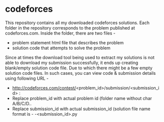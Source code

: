 # codeforces
This repository contains all my downloaded codeforces solutions. Each folder in the repository corresponds to the problem published at codeforces.com. 
Inside the folder, there are two files -
* problem statement html file that describes the problem
* solution code that attempts to solve the problem

Since at times the download tool being used to extract my solutions is not able to download my submission successfully, it ends up creating blank/empty solution code file. Due to which there might be a few empty solution code files. In such cases, you can view code & submission details using following URL -
* http://codeforces.com/contest/<problem_id>/submission/<submission_id> : 
* Replace problem_id with actual problem id (folder name without char A/B/C/D..
* Replace submission_id with actual submission_id (solution file name format is - <problem num with char>-<submission_id>.py

